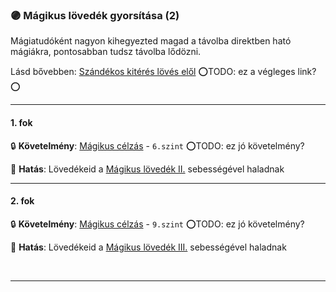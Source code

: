 ### 🟣 Mágikus lövedék gyorsítása (2)

Mágiatudóként nagyon kihegyezted magad a távolba direktben ható mágiákra, pontosabban tudsz távolba lődözni.

Lásd bővebben: [Szándékos kitérés lövés elől](../070_tavolsagi_harc.md#sz%C3%A1nd%C3%A9kos-kit%C3%A9r%C3%A9s-l%C3%B6v%C3%A9s-el%C5%91l) ⭕TODO: ez a végleges link?⭕

---
#### 1. fok

🔒 **Követelmény**: [Mágikus célzás](../kepzettsegek/harcmodor.md) - `6.szint` ⭕TODO: ez jó követelmény?

🌟 **Hatás**: Lövedékeid a [Mágikus lövedék II.](../magia.arkanumok/elemi_magia.md#komplexit%C3%A1s) sebességével haladnak

---
#### 2. fok

🔒 **Követelmény**: [Mágikus célzás](../kepzettsegek/harcmodor.md) - `9.szint` ⭕TODO: ez jó követelmény?

🌟 **Hatás**: Lövedékeid a [Mágikus lövedék III.](../magia.arkanumok/elemi_magia.md#komplexit%C3%A1s) sebességével haladnak

<br />

---
